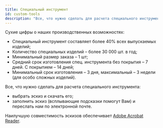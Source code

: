 ```yaml
---
title: Специальный инструмент
id: custom-tools
description: "Все, что нужно сделать для расчета специального инструмента: выбрать эскиз и скачать его; заполнить эскиз (всплывающие подсказки помогут Вам) и переслать нам по электронной почте."
---
```


Сухие цифры о наших производственных возможностях:

* Специальный инструмент составляет более 40% всех выпускаемых изделий;
* Количество специальных изделий – более 30 000 шт. в год;
* Минимальный размер заказа – 1 шт;
* Средний срок изготовления спец. инструмента без покрытия – 7 дней. С покрытием – 14 дней;
* Минимальный срок изготовления – 3 дня, максимальный – 3 недели (для особо сложных изделий).

Все, что нужно сделать для расчета специального инструмента:

* выбрать эскиз и скачать его;
* заполнить эскиз (всплывающие подсказки помогут Вам) и переслать нам по электронной почте.

Наилучшую совместимость эскизов обеспечивает [Adobe Acrobat Reader](https://acrobat.adobe.com/ru/ru/acrobat/pdf-reader.html).
